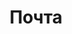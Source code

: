 ---
layout: default
title: Почта
nav_order: 2
has_children: true
permalink: "/#%D0%BF%D0%BE%D1%87%D1%82%D0%B0"
---